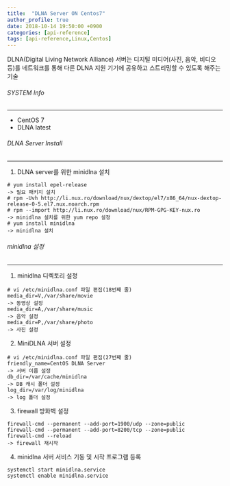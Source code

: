 ```yaml
---
title:  "DLNA Server ON Centos7"
author_profile: true
date: 2018-10-14 19:50:00 +0900
categories: [api-reference]
tags: [api-reference,Linux,Centos]
---
```


DLNA(Digital Living Network Alliance) 서버는 디지털 미디어(사진, 음악, 비디오 등)를 네트워크를 통해 다른 DLNA 지원 기기에 공유하고 스트리밍할 수 있도록 해주는 기술

###### SYSTEM Info
-------------
- CentOS 7
- DLNA latest

###### DLNA Server Install
-------------

1. DLNA server를 위한 minidlna 설치

```
# yum install epel-release
-> 필요 패키지 설치
# rpm -Uvh http://li.nux.ro/download/nux/dextop/el7/x86_64/nux-dextop-release-0-5.el7.nux.noarch.rpm
# rpm --import http://li.nux.ro/download/nux/RPM-GPG-KEY-nux.ro
-> minidlna 설치를 위한 yum repo 설정
# yum install minidlna
-> minidlna 설치
```

###### minidlna 설정
-------------

1. minidlna 디렉토리 설정

```
# vi /etc/minidlna.conf 파일 편집(18번째 줄) 
media_dir=V,/var/share/movie
-> 동영상 설정
media_dir=A,/var/share/music
-> 음악 설정
media_dir=P,/var/share/photo
-> 사진 설정
```

2. MiniDLNA 서버 설정

```
# vi /etc/minidlna.conf 파일 편집(27번째 줄)
friendly_name=CentOS DLNA Server
-> 서버 이름 설정
db_dir=/var/cache/minidlna
-> DB 캐시 폴더 설정
log_dir=/var/log/minidlna
-> log 폴더 설정
```

3. firewall 방화벽 설정

```
firewall-cmd --permanent --add-port=1900/udp --zone=public
firewall-cmd --permanent --add-port=8200/tcp --zone=public
firewall-cmd --reload
-> firewall 재시작
```

4. minidlna 서버 서비스 기동 및 시작 프로그램 등록

```
systemctl start minidlna.service
systemctl enable minidlna.service
```